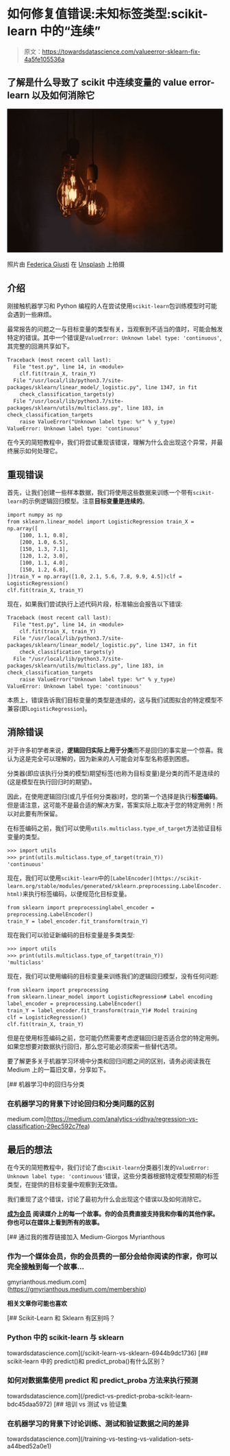 # 如何修复值错误:未知标签类型:scikit-learn 中的“连续”

> 原文：<https://towardsdatascience.com/valueerror-sklearn-fix-4a5fe105536a>

## 了解是什么导致了 scikit 中连续变量的 value error-learn 以及如何消除它

![](img/dbaf924c42c2f11a608ef0f9ac8f766d.png)

照片由 [Federica Giusti](https://unsplash.com/@federicagiusti?utm_source=unsplash&utm_medium=referral&utm_content=creditCopyText) 在 [Unsplash](https://unsplash.com/s/photos/numbers?utm_source=unsplash&utm_medium=referral&utm_content=creditCopyText) 上拍摄

## 介绍

刚接触机器学习和 Python 编程的人在尝试使用`scikit-learn`包训练模型时可能会遇到一些麻烦。

最常报告的问题之一与目标变量的类型有关，当观察到不适当的值时，可能会触发特定的错误。其中一个错误是`ValueError: Unknown label type: 'continuous'`,其完整的回溯共享如下。

```
Traceback (most recent call last):
  File "test.py", line 14, in <module>
    clf.fit(train_X, train_Y)
  File "/usr/local/lib/python3.7/site-packages/sklearn/linear_model/_logistic.py", line 1347, in fit
    check_classification_targets(y)
  File "/usr/local/lib/python3.7/site-packages/sklearn/utils/multiclass.py", line 183, in check_classification_targets
    raise ValueError("Unknown label type: %r" % y_type)
ValueError: Unknown label type: 'continuous'
```

在今天的简短教程中，我们将尝试重现该错误，理解为什么会出现这个异常，并最终展示如何处理它。

## 重现错误

首先，让我们创建一些样本数据，我们将使用这些数据来训练一个带有`scikit-learn`的示例逻辑回归模型。注意**目标变量是连续的**。

```
import numpy as np
from sklearn.linear_model import LogisticRegression train_X = np.array([
    [100, 1.1, 0.8],  
    [200, 1.0, 6.5],  
    [150, 1.3, 7.1],  
    [120, 1.2, 3.0],  
    [100, 1.1, 4.0],  
    [150, 1.2, 6.8],
])train_Y = np.array([1.0, 2.1, 5.6, 7.8, 9.9, 4.5])clf = LogisticRegression()
clf.fit(train_X, train_Y)
```

现在，如果我们尝试执行上述代码片段，标准输出会报告以下错误:

```
Traceback (most recent call last):
  File "test.py", line 14, in <module>
    clf.fit(train_X, train_Y)
  File "/usr/local/lib/python3.7/site-packages/sklearn/linear_model/_logistic.py", line 1347, in fit
    check_classification_targets(y)
  File "/usr/local/lib/python3.7/site-packages/sklearn/utils/multiclass.py", line 183, in check_classification_targets
    raise ValueError("Unknown label type: %r" % y_type)
ValueError: Unknown label type: 'continuous'
```

本质上，错误告诉我们目标变量的类型是连续的，这与我们试图拟合的特定模型不兼容(即`LogisticRegression`)。

## 消除错误

对于许多初学者来说，**逻辑回归实际上用于分类**而不是回归的事实是一个惊喜。我认为这是完全可以理解的，因为新来的人可能会对车型名称感到困惑。

分类器(即应该执行分类的模型)期望标签(也称为目标变量)是分类的而不是连续的(这是模型在执行回归时的期望)。

因此，在使用逻辑回归(或几乎任何分类器)时，您的第一个选择是执行**标签编码**。但是请注意，这可能不是最合适的解决方案，答案实际上取决于您的特定用例！所以对此要有所保留。

在标签编码之前，我们可以使用`utils.multiclass.type_of_target`方法验证目标变量的类型。

```
>>> import utils
>>> print(utils.multiclass.type_of_target(train_Y))
'continuous'
```

现在，我们可以使用`scikit-learn`中的`[LabelEncoder](https://scikit-learn.org/stable/modules/generated/sklearn.preprocessing.LabelEncoder.html)`来执行标签编码，以便规范化目标变量。

```
from sklearn import preprocessinglabel_encoder = preprocessing.LabelEncoder()
train_Y = label_encoder.fit_transform(train_Y)
```

现在我们可以验证新编码的目标变量是多类类型:

```
>>> import utils
>>> print(utils.multiclass.type_of_target(train_Y))
'multiclass'
```

现在，我们可以使用编码的目标变量来训练我们的逻辑回归模型，没有任何问题:

```
from sklearn import preprocessing
from sklearn.linear_model import LogisticRegression# Label encoding
label_encoder = preprocessing.LabelEncoder()
train_Y = label_encoder.fit_transform(train_Y)# Model training
clf = LogisticRegression()
clf.fit(train_X, train_Y)
```

但是在使用标签编码之前，您可能仍然需要考虑逻辑回归是否适合您的特定用例。如果您想要对数据执行回归，那么您可能必须探索一些替代选项。

要了解更多关于机器学习环境中分类和回归问题之间的区别，请务必阅读我在 Medium 上的一篇旧文章，分享如下。

[](https://medium.com/analytics-vidhya/regression-vs-classification-29ec592c7fea) [## 机器学习中的回归与分类

### 在机器学习的背景下讨论回归和分类问题的区别

medium.com](https://medium.com/analytics-vidhya/regression-vs-classification-29ec592c7fea) 

## 最后的想法

在今天的简短教程中，我们讨论了由`scikit-learn`分类器引发的`ValueError: Unknown label type: 'continuous'`错误，这些分类器根据特定模型预期的标签类型，在提供的目标变量中观察到无效值。

我们重现了这个错误，讨论了最初为什么会出现这个错误以及如何消除它。

[**成为会员**](https://gmyrianthous.medium.com/membership) **阅读媒介上的每一个故事。你的会员费直接支持我和你看的其他作家。你也可以在媒体上看到所有的故事。**

[](https://gmyrianthous.medium.com/membership) [## 通过我的推荐链接加入 Medium-Giorgos Myrianthous

### 作为一个媒体会员，你的会员费的一部分会给你阅读的作家，你可以完全接触到每一个故事…

gmyrianthous.medium.com](https://gmyrianthous.medium.com/membership) 

**相关文章你可能也喜欢**

[](/scikit-learn-vs-sklearn-6944b9dc1736) [## Scikit-Learn 和 Sklearn 有区别吗？

### Python 中的 scikit-learn 与 sklearn

towardsdatascience.com](/scikit-learn-vs-sklearn-6944b9dc1736) [](/predict-vs-predict-proba-scikit-learn-bdc45daa5972) [## scikit-learn 中的 predict()和 predict_proba()有什么区别？

### 如何对数据集使用 predict 和 predict_proba 方法来执行预测

towardsdatascience.com](/predict-vs-predict-proba-scikit-learn-bdc45daa5972) [](/training-vs-testing-vs-validation-sets-a44bed52a0e1) [## 培训 vs 测试 vs 验证集

### 在机器学习的背景下讨论训练、测试和验证数据之间的差异

towardsdatascience.com](/training-vs-testing-vs-validation-sets-a44bed52a0e1)